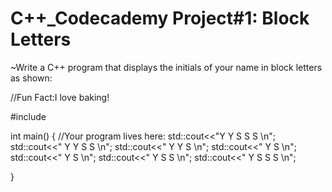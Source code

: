 # C++_Codecademy Project#1: Block Letters
~Write a C++ program that displays the initials of your name in block letters as shown:

//Fun Fact:I love baking!

#include <iostream>

int main() {
  //Your program lives here:
  std::cout<<"Y       Y          S S S   \n";
  std::cout<<" Y     Y          S     S  \n";
  std::cout<<"  Y  Y             S       \n";
  std::cout<<"   Y                 S     \n";
  std::cout<<"   Y                   S   \n";
  std::cout<<"   Y               S    S  \n";
  std::cout<<"   Y                S S S  \n";

}
